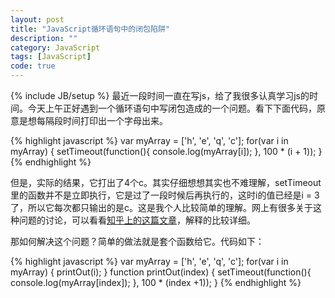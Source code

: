 ```yaml
---
layout: post
title: "JavaScript循环语句中的闭包陷阱"
description: ""
category: JavaScript
tags: [JavaScript]
code: true 
---
```

{% include JB/setup %}
最近一段时间一直在写js，给了我很多认真学习js的时间。今天上午正好遇到一个循环语句中写闭包造成的一个问题。看下下面代码，原意是想每隔段时间打印出一个字母出来。

{% highlight javascript %}
var myArray = ['h', 'e', 'q', 'c'];
for(var i in myArray) {
    setTimeout(function(){
        console.log(myArray[i]);
    }, 100 * (i + 1));
}
{% endhighlight %}

但是，实际的结果，它打出了4个c。其实仔细想想其实也不难理解，setTimeout里的函数并不是立即执行，它是过了一段时候后再执行的，这时i的值已经是i = 3了，所以它每次都只输出的是c。这是我个人比较简单的理解。网上有很多关于这种问题的讨论，可以看看[知乎上的这篇文章](http://www.zhihu.com/question/20019257)，解释的比较详细。

那如何解决这个问题？简单的做法就是套个函数给它。代码如下：

{% highlight javascript %}
var myArray = ['h', 'e', 'q', 'c'];
for(var i in myArray) {
    printOut(i);
}
function printOut(index) {
    setTimeout(function(){
        console.log(myArray[index]);
    }, 100 * (index +1));
}
{% endhighlight %}




